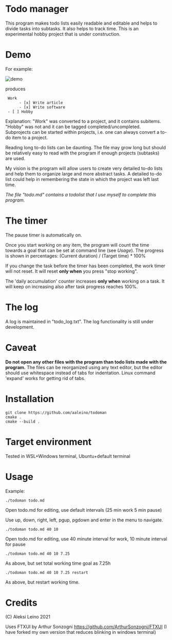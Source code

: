 # Todo manager

This program makes todo lists easily readable and editable and helps to divide tasks into subtasks. It also helps to track time. 
This is an experimental hobby project that is under construction.

Demo
====

For example:

![demo](https://github.com/aaleino/todoman/blob/main/todoman.gif "Todo manager demo")


produces

     Work
          - [x] Write article
          - [x] Write software
     - [ ] Hobby


Explanation: "Work" was converted to a project, and it contains subitems. "Hobby" was not and it can be tagged completed/uncompleted.
Subprojects can be started within projects, i.e. one can always convert a to-do item to a project. 

Reading long to-do lists can be daunting. The file may grow long but should be relatively easy to read with the program if enough projects (subtasks) are used.  

My vision is the program will allow users to create very detailed to-do lists and help them to organize large and more abstract tasks.
A detailed to-do list could help in remembering the state in which the project was left last time.

*The file "todo.md" contains a todolist that I use myself to complete this program.*

The timer
=========

The pause timer is automatically on.

Once you start working on any item, the program will count the time towards a goal that can be set at command line (see *Usage*).
The progress is shown in percentages:  (Current duration) / (Target time) * 100%

If you change the task before the timer has been completed, the work timer will not reset. It will reset **only when** you press "stop working".

The 'daily accumulation' counter increases **only when** working on a task. It will keep on increasing also after task progress reaches 100%.

The log
=======

A log is maintained in "todo_log.txt". The log functionality is still under development.

Caveat
======

**Do not open any other files with the program than todo lists made with the program.**
The files can be reorganized using any text editor, but the editor should use whitespace instead of tabs for indentation.
Linux command 'expand' works for getting rid of tabs.

Installation
============

	git clone https://github.com/aaleino/todoman
	cmake .
	cmake --build .
	

Target environment
==================

Tested in WSL+Windows terminal, Ubuntu+default terminal 

Usage
=====


Example:

	./todoman todo.md

Open todo.md for editing, use default intervals (25 min work 5 min pause)

Use up, down, right, left, pgup, pgdown and enter in the menu to navigate. 

	./todoman todo.md 40 10

Open todo.md for editing, use 40 minute interval for work, 10 minute interval for pause

	./todoman todo.md 40 10 7.25

As above, but set total working time goal as 7.25h

	./todoman todo.md 40 10 7.25 restart

As above, but restart working time.

Credits
=======

(C) Aleksi Leino 2021

Uses FTXUI by Arthur Sonzogni
https://github.com/ArthurSonzogni/FTXUI
(I have forked my own version that reduces blinking in windows terminal)
